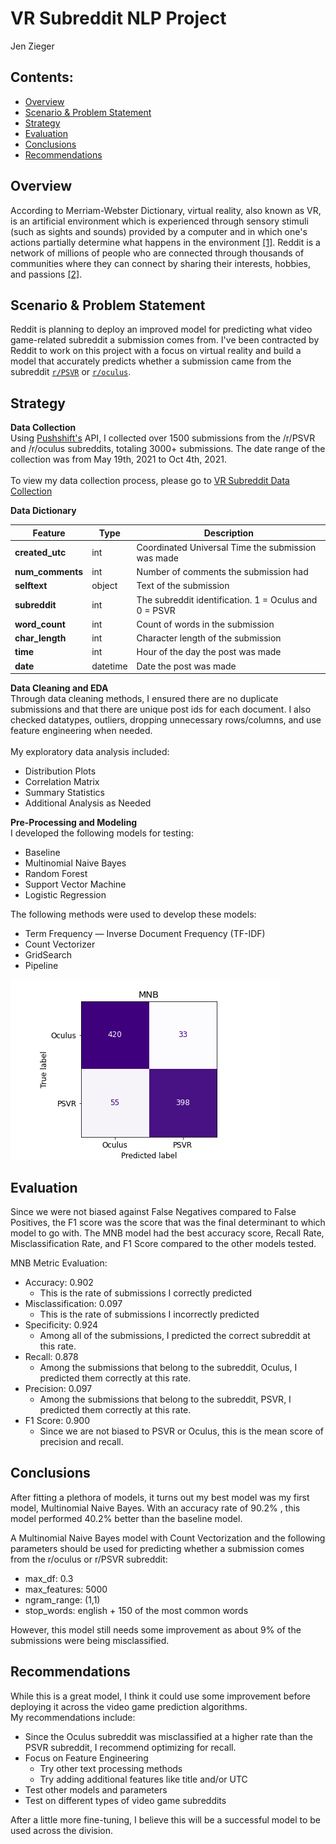 # VR Subreddit NLP Project
Jen Zieger

## Contents:
- [Overview](#Overview)
- [Scenario & Problem Statement](#Scenario-&-Problem-Statement)
- [Strategy](#Strategy)
- [Evaluation](#Evaluation)
- [Conclusions](#Conclusions)
- [Recommendations](#Recommendations)

<a name="Overview"></a>
## Overview
According to Merriam-Webster Dictionary, virtual reality, also known as VR, is an artificial environment which is experienced through sensory stimuli (such as sights and sounds) provided by a computer and in which one's actions partially determine what happens in the environment [[1]](https://www.merriam-webster.com/dictionary/virtual%20reality). Reddit is a network of millions of people who are connected through thousands of communities where they can connect by sharing their interests, hobbies, and passions [[2]](https://www.redditinc.com/).

<a name="Scenario-&-Problem-Statement"></a>
## Scenario & Problem Statement
Reddit is planning to deploy an improved model for predicting what video game-related subreddit a submission comes from. I've been contracted by Reddit to work on this project with a focus on virtual reality and build a model that accurately predicts whether a submission came from the subreddit [`r/PSVR`](https://www.reddit.com/r/PSVR/) or [`r/oculus`](https://www.reddit.com/r/oculus/).

<a name="Strategy"></a>
## Strategy
**Data Collection** <br>
Using [Pushshift's](https://github.com/pushshift/api) API, I collected over 1500 submissions from the /r/PSVR and /r/oculus subreddits, totaling 3000+ submissions. The date range of the collection was from May 19th, 2021 to Oct 4th, 2021.
<br>
<br>
To view my data collection process, please go to [VR Subreddit Data Collection](./data/VR-subreddit-data-collection.ipynb)


**Data Dictionary**

|Feature|Type|Description|
|---|---|---|
|**created_utc** | int | Coordinated Universal Time the submission was made|
|**num_comments**|int|Number of comments the submission had|
|**selftext**|object| Text of the submission|
|**subreddit**|int|The subreddit identification. 1 = Oculus and 0 = PSVR|
|**word_count**|int|Count of words in the submission|
|**char_length**|int|Character length of the submission|
|**time**|int|Hour of the day the post was made|
|**date**|datetime|Date the post was made|


**Data Cleaning and EDA** <br>
Through data cleaning methods, I ensured there are no duplicate submissions and that there are unique post ids for each document. I also checked datatypes, outliers, dropping unnecessary rows/columns, and use feature engineering when needed.
<br>
<br>
My exploratory data analysis included:
- Distribution Plots
- Correlation Matrix
- Summary Statistics
- Additional Analysis as Needed

**Pre-Processing and Modeling** <br>
I developed the following models for testing:
- Baseline
- Multinomial Naive Bayes
- Random Forest
- Support Vector Machine
- Logistic Regression

The following methods were used to develop these models:
- Term Frequency — Inverse Document Frequency (TF-IDF)
- Count Vectorizer
- GridSearch
- Pipeline

![MNB Confusion Matrix](./images/mnb.png)

<a name="Evaluation"></a>
## Evaluation <br>
Since we were not biased against False Negatives compared to False Positives, the F1 score was the score that was the final determinant to which model to go with. The MNB model had the best accuracy score, Recall Rate, Misclassification Rate, and F1 Score compared to the other models tested.

MNB Metric Evaluation:
- Accuracy: 0.902
    * This is the rate of submissions I correctly predicted
- Misclassification: 0.097
    * This is the rate of submissions I incorrectly predicted
- Specificity: 0.924
    * Among all of the submissions, I predicted the correct subreddit at this rate.
- Recall: 0.878
    * Among the submissions that belong to the subreddit, Oculus, I predicted them correctly at this rate.
- Precision: 0.097
    * Among the submissions that belong to the subreddit, PSVR, I predicted them correctly at this rate.
- F1 Score: 0.900
    * Since we are not biased to PSVR or Oculus, this is the mean score of precision and recall.

<a name="Conclusions"></a>
## Conclusions <br>
After fitting a plethora of models, it turns out my best model was my first model, Multinomial Naive Bayes. With an accuracy rate of 90.2% , this model performed 40.2% better than the baseline model.

A Multinomial Naive Bayes model with Count Vectorization and the following parameters should be used for predicting whether a submission comes from the r/oculus or r/PSVR subreddit:
- max_df: 0.3
- max_features: 5000
- ngram_range: (1,1)
- stop_words: english + 150 of the most common words

However, this model still needs some improvement as about 9% of the submissions were being misclassified.

<a name="Recommendations"></a>
## Recommendations <br>

While this is a great model, I think it could use some improvement before deploying it across the video game prediction algorithms.
<br>
My recommendations include:
- Since the Oculus subreddit was misclassified at a higher rate than the PSVR subreddit, I recommend optimizing for recall.
- Focus on Feature Engineering
    * Try other text processing methods
    * Try adding additional features like title and/or UTC
- Test other models and parameters
- Test on different types of video game subreddits

After a little more fine-tuning, I believe this will be a successful model to be used across the division.

